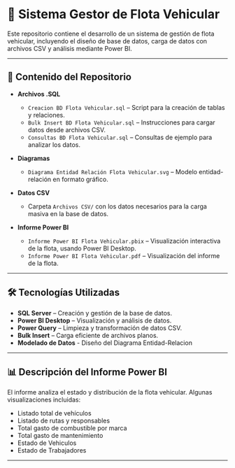 # 🚗 Sistema Gestor de Flota Vehicular

Este repositorio contiene el desarrollo de un sistema de gestión de flota vehicular, incluyendo el diseño de base de datos, carga de datos con archivos CSV y análisis mediante Power BI.

---

## 📁 Contenido del Repositorio

- **Archivos .SQL**
  - `Creacion BD Flota Vehicular.sql` – Script para la creación de tablas y relaciones.
  - `Bulk Insert BD Flota Vehicular.sql` – Instrucciones para cargar datos desde archivos CSV.
  - `Consultas BD Flota Vehicular.sql` – Consultas de ejemplo para analizar los datos.

- **Diagramas**
  - `Diagrama Entidad Relación Flota Vehicular.svg` – Modelo entidad-relación en formato gráfico.

- **Datos CSV**
  - Carpeta `Archivos CSV/` con los datos necesarios para la carga masiva en la base de datos.

- **Informe Power BI**
  - `Informe Power BI Flota Vehicular.pbix` – Visualización interactiva de la flota, usando Power BI Desktop.
  - `Informe Power BI Flota Vehicular.pdf` – Visualización del informe de la flota.


---

## 🛠️ Tecnologías Utilizadas

- **SQL Server** – Creación y gestión de la base de datos.
- **Power BI Desktop** – Visualización y análisis de datos.
- **Power Query** – Limpieza y transformación de datos CSV.
- **Bulk Insert** – Carga eficiente de archivos planos.
- **Modelado de Datos** - Diseño del Diagrama Entidad-Relacion
---

## 📊 Descripción del Informe Power BI

El informe analiza el estado y distribución de la flota vehicular. Algunas visualizaciones incluidas:

- Listado total de vehículos
- Listado de rutas y responsables
- Total gasto de combustible por marca
- Total gasto de mantenimiento
- Estado de Vehiculos
- Estado de Trabajadores

---
